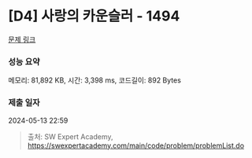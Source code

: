 # [D4] 사랑의 카운슬러 - 1494 

[문제 링크](https://swexpertacademy.com/main/code/problem/problemDetail.do?contestProbId=AV2b_WPaAEIBBASw) 

### 성능 요약

메모리: 81,892 KB, 시간: 3,398 ms, 코드길이: 892 Bytes

### 제출 일자

2024-05-13 22:59



> 출처: SW Expert Academy, https://swexpertacademy.com/main/code/problem/problemList.do